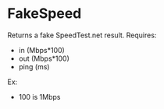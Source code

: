 # FakeSpeed
Returns a fake SpeedTest.net result.
Requires:
- in (Mbps*100)
- out (Mbps*100)
- ping (ms)

Ex:
- 100 is 1Mbps
